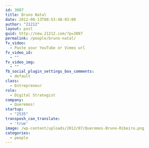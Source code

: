 ```yaml
---
id: 3087
title: Bruno Natal
date: 2012-08-13T00:53:48-03:00
author: "21212"
layout: post
guid: http://new.21212.com/?p=3087
permalink: /people/bruno-natal/
fv_video:
  - Paste your YouTube or Vimeo url
fv_video_id:
  - ""
fv_video_img:
  - ""
fb_social_plugin_settings_box_comments:
  - default
class:
  - Entrepreneur
role:
  - Digital Strategist
company:
  - Queremos!
startup:
  - "2535"
transposh_can_translate:
  - 'true'
image: /wp-content/uploads/2012/07/Queremos-Bruno-Ribeiro.png
categories:
  - people
---
```

